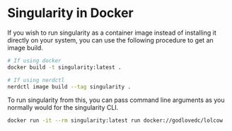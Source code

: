 
# Singularity in Docker

If you wish to run singularity as a container image instead of installing it directly on your system, you can use the following procedure to get an image build.

```bash
# If using docker
docker build -t singularity:latest .

# If using nerdctl
nerdctl image build --tag singularity .
```

To run singularity from this, you can pass command line arguments as you normally would for the singularity CLI.

```bash
docker run -it --rm singularity:latest run docker://godlovedc/lolcow
```
